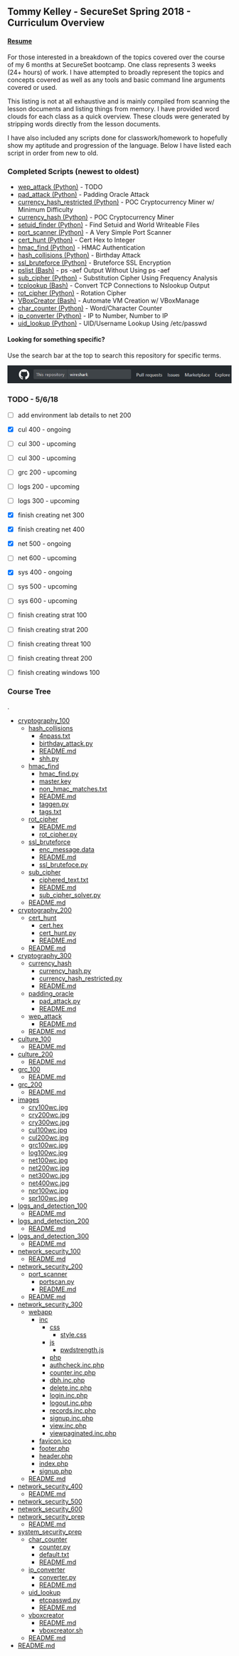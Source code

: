 ## Tommy Kelley - SecureSet Spring 2018 - Curriculum Overview

#### [Resume](./TommyKelleyResume.pdf)

For those interested in a breakdown of the topics covered over the course of my 6 months at SecureSet bootcamp. One class represents 3 weeks (24+ hours) of work. I have attempted to broadly represent the topics and concepts covered as well as any tools and basic command line arguments covered or used.

This listing is not at all exhaustive and is mainly compiled from scanning the lesson documents and listing things from memory. I have provided word clouds for each class as a quick overview. These clouds were generated by stripping words directly from the lesson documents. 

I have also included any scripts done for classwork/homework to hopefully show my aptitude and progression of the language. Below I have listed each script in order from new to old.


### Completed Scripts (newest to oldest)

* [wep_attack (Python)] - TODO
* [pad_attack (Python)] - Padding Oracle Attack
* [currency_hash_restricted (Python)] - POC Cryptocurrency Miner w/ Minimum Difficulty
* [currency_hash (Python)] - POC Cryptocurrency Miner
* [setuid_finder (Python)] - Find Setuid and World Writeable Files
* [port_scanner (Python)] - A Very Simple Port Scanner
* [cert_hunt (Python)] - Cert Hex to Integer
* [hmac_find (Python)] - HMAC Authentication 
* [hash_collisions (Python)] - Birthday Attack 
* [ssl_bruteforce (Python)] - Bruteforce SSL Encryption 
* [pslist (Bash)] - ps -aef Output Without Using ps -aef
* [sub_cipher (Python)] - Substitution Cipher Using Frequency Analysis
* [tcplookup (Bash)] - Convert TCP Connections to Nslookup Output
* [rot_cipher (Python)] - Rotation Cipher
* [VBoxCreator (Bash)] - Automate VM Creation w/ VBoxManage
* [char_counter (Python)] - Word/Character Counter
* [ip_converter (Python)] - IP to Number, Number to IP
* [uid_lookup (Python)] - UID/Username Lookup Using /etc/passwd


[setuid_finder (Python)]: ./system_security_100/setuid_finder
[tcplookup (Bash)]: ./system_security_100/tcplookup
[pslist (Bash)]: ./system_security_100/pslist
[char_counter (Python)]: ./system_security_prep/char_counter
[ip_converter (Python)]: ./system_security_prep/ip_converter
[uid_lookup (Python)]: ./system_security_prep/uid_lookup
[VBoxCreator (Bash)]: ./system_security_prep/vboxcreator
[rot_cipher (Python)]: ./cryptography_100/rot_cipher
[sub_cipher (Python)]: ./cryptography_100/sub_cipher
[ssl_bruteforce (Python)]: ./cryptography_100/ssl_bruteforce
[hash_collisions (Python)]: ./cryptography_100/hash_collisions
[hmac_find (Python)]: ./cryptography_100/hmac_find
[cert_hunt (Python)]: ./cryptography_200/cert_hunt
[port_scanner (Python)]: ./network_security_200/port_scanner
[currency_hash (Python)]: ./cryptography_300/currency_hash
[currency_hash_restricted (Python)]: ./cryptography_300/currency_hash_restricted
[pad_attack (Python)]: ./cryptography_300/padding_oracle
[wep_attack (Python)]: ./cryptography_300/wep_attack


#### Looking for something specific?
Use the search bar at the top to search this repository for specific terms.

![alt text](./images/searchbar.png "It's at the top... Says search")


### TODO - 5/6/18

- [ ] add environment lab details to net 200
- [x] cul 400 - ongoing
- [ ] cul 300 - upcoming
- [ ] cul 300 - upcoming
- [ ] grc 200 - upcoming
- [ ] logs 200 - upcoming
- [ ] logs 300 - upcoming
- [x] finish creating net 300
- [x] finish creating net 400
- [x] net 500 - ongoing
- [ ] net 600 - upcoming
- [x] sys 400 - ongoing
- [ ] sys 500 - upcoming
- [ ] sys 600 - upcoming
- [ ] finish creating strat 100
- [ ] finish creating strat 200
- [ ] finish creating threat 100
- [ ] finish creating threat 200
- [ ] finish creating windows 100


### Course Tree
.
 * [cryptography_100](./cryptography_100)
   * [hash_collisions](./cryptography_100/hash_collisions)
     * [4npass.txt](./cryptography_100/hash_collisions/4npass.txt)
     * [birthday_attack.py](./cryptography_100/hash_collisions/birthday_attack.py)
     * [README.md](./cryptography_100/hash_collisions/README.md)
     * [shh.py](./cryptography_100/hash_collisions/shh.py)
   * [hmac_find](./cryptography_100/hmac_find)
     * [hmac_find.py](./cryptography_100/hmac_find/hmac_find.py)
     * [master.key](./cryptography_100/hmac_find/master.key)
     * [non_hmac_matches.txt](./cryptography_100/hmac_find/non_hmac_matches.txt)
     * [README.md](./cryptography_100/hmac_find/README.md)
     * [taggen.py](./cryptography_100/hmac_find/taggen.py)
     * [tags.txt](./cryptography_100/hmac_find/tags.txt)
   * [rot_cipher](./cryptography_100/rot_cipher)
     * [README.md](./cryptography_100/rot_cipher/README.md)
     * [rot_cipher.py](./cryptography_100/rot_cipher/rot_cipher.py)
   * [ssl_bruteforce](./cryptography_100/ssl_bruteforce)
     * [enc_message.data](./cryptography_100/ssl_bruteforce/enc_message.data)
     * [README.md](./cryptography_100/ssl_bruteforce/README.md)
     * [ssl_brutefoce.py](./cryptography_100/ssl_bruteforce/ssl_brutefoce.py)
   * [sub_cipher](./cryptography_100/sub_cipher)
     * [ciphered_text.txt](./cryptography_100/sub_cipher/ciphered_text.txt)
     * [README.md](./cryptography_100/sub_cipher/README.md)
     * [sub_cipher_solver.py](./cryptography_100/sub_cipher/sub_cipher_solver.py)
   * [README.md](./cryptography_100/README.md)
 * [cryptography_200](./cryptography_200)
   * [cert_hunt](./cryptography_200/cert_hunt)
     * [cert.hex](./cryptography_200/cert_hunt/cert.hex)
     * [cert_hunt.py](./cryptography_200/cert_hunt/cert_hunt.py)
     * [README.md](./cryptography_200/cert_hunt/README.md)
   * [README.md](./cryptography_200/README.md)
 * [cryptography_300](./cryptography_300)
   * [currency_hash](./cryptography_300/currency_hash)
     * [currency_hash.py](./cryptography_300/currency_hash/currency_hash.py)
     * [currency_hash_restricted.py](./cryptography_300/currency_hash/currency_hash_restricted.py)
     * [README.md](./cryptography_300/currency_hash/README.md)
   * [padding_oracle](./cryptography_300/padding_oracle)
     * [pad_attack.py](./cryptography_300/padding_oracle/pad_attack.py)
     * [README.md](./cryptography_300/padding_oracle/README.md)
   * [wep_attack](./cryptography_300/wep_attack)
     * [README.md](./cryptography_300/wep_attack/README.md)
   * [README.md](./cryptography_300/README.md)
 * [culture_100](./culture_100)
   * [README.md](./culture_100/README.md)
 * [culture_200](./culture_200)
   * [README.md](./culture_200/README.md)
 * [grc_100](./grc_100)
   * [README.md](./grc_100/README.md)
 * [grc_200](./grc_200)
   * [README.md](./grc_200/README.md)
 * [images](./images)
   * [cry100wc.jpg](./images/cry100wc.jpg)
   * [cry200wc.jpg](./images/cry200wc.jpg)
   * [cry300wc.jpg](./images/cry300wc.jpg)
   * [cul100wc.jpg](./images/cul100wc.jpg)
   * [cul200wc.jpg](./images/cul200wc.jpg)
   * [grc100wc.jpg](./images/grc100wc.jpg)
   * [log100wc.jpg](./images/log100wc.jpg)
   * [net100wc.jpg](./images/net100wc.jpg)
   * [net200wc.jpg](./images/net200wc.jpg)
   * [net300wc.jpg](./images/net300wc.jpg)
   * [net400wc.jpg](./images/net400wc.jpg)
   * [npr100wc.jpg](./images/npr100wc.jpg)
   * [spr100wc.jpg](./images/spr100wc.jpg)
 * [logs_and_detection_100](./logs_and_detection_100)
   * [README.md](./logs_and_detection_100/README.md)
 * [logs_and_detection_200](./logs_and_detection_200)
   * [README.md](./logs_and_detection_200/README.md)
 * [logs_and_detection_300](./logs_and_detection_300)
   * [README.md](./logs_and_detection_300/README.md)
 * [network_security_100](./network_security_100)
   * [README.md](./network_security_100/README.md)
 * [network_security_200](./network_security_200)
   * [port_scanner](./network_security_200/port_scanner)
     * [portscan.py](./network_security_200/port_scanner/portscan.py)
     * [README.md](./network_security_200/port_scanner/README.md)
   * [README.md](./network_security_200/README.md)
 * [network_security_300](./network_security_300)
   * [webapp](./network_security_300/webapp)
     * [inc](./network_security_300/webapp/inc)
       * [css](./network_security_300/webapp/inc/css)
         * [style.css](./network_security_300/webapp/inc/css/style.css)
       * [js](./network_security_300/webapp/inc/js)
         * [pwdstrength.js](./network_security_300/webapp/inc/js/pwdstrength.js)
       * [php](./network_security_300/webapp/inc/php)
       * [authcheck.inc.php](./network_security_300/webapp/inc/php/authcheck.inc.php)
       * [counter.inc.php](./network_security_300/webapp/inc/php/counter.inc.php)
       * [dbh.inc.php](./network_security_300/webapp/inc/php/dbh.inc.php)
       * [delete.inc.php](./network_security_300/webapp/inc/php/delete.inc.php)
       * [login.inc.php](./network_security_300/webapp/inc/php/login.inc.php)
       * [logout.inc.php](./network_security_300/webapp/inc/php/logout.inc.php)
       * [records.inc.php](./network_security_300/webapp/inc/php/records.inc.php)
       * [signup.inc.php](./network_security_300/webapp/inc/php/signup.inc.php)
       * [view.inc.php](./network_security_300/webapp/inc/php/view.inc.php)
       * [viewpaginated.inc.php](./network_security_300/webapp/inc/php/viewpaginated.inc.php)
     * [favicon.ico](./network_security_300/webapp/favicon.ico)
     * [footer.php](./network_security_300/webapp/footer.php)
     * [header.php](./network_security_300/webapp/header.php)
     * [index.php](./network_security_300/webapp/index.php)
     * [signup.php](./network_security_300/webapp/signup.php)
   * [README.md](./network_security_300/README.md)
 * [network_security_400](./network_security_400)
   * [README.md](./network_security_400/README.md)
 * [network_security_500](./network_security_500)
 * [network_security_600](./network_security_600)
 * [network_security_prep](./network_security_prep)
   * [README.md](./network_security_prep/README.md)
 * [system_security_prep](./system_security_prep)
   * [char_counter](./system_security_prep/char_counter)
     * [counter.py](./system_security_prep/char_counter/counter.py)
     * [default.txt](./system_security_prep/char_counter/default.txt)
     * [README.md](./system_security_prep/char_counter/README.md)
   * [ip_converter](./system_security_prep/ip_converter)
     * [converter.py](./system_security_prep/ip_converter/converter.py)
     * [README.md](./system_security_prep/ip_converter/README.md)
   * [uid_lookup](./system_security_prep/uid_lookup)
     * [etcpasswd.py](./system_security_prep/uid_lookup/etcpasswd.py)
     * [README.md](./system_security_prep/uid_lookup/README.md)
   * [vboxcreator](./system_security_prep/vboxcreator)
     * [README.md](./system_security_prep/vboxcreator/README.md)
     * [vboxcreator.sh](./system_security_prep/vboxcreator/vboxcreator.sh)
   * [README.md](./system_security_prep/README.md)
 * [README.md](./README.md)
